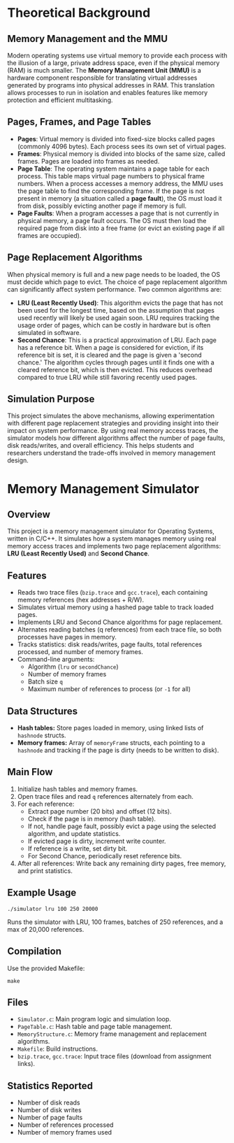 # Theoretical Background

## Memory Management and the MMU
Modern operating systems use virtual memory to provide each process with the illusion of a large, private address space, even if the physical memory (RAM) is much smaller. The **Memory Management Unit (MMU)** is a hardware component responsible for translating virtual addresses generated by programs into physical addresses in RAM. This translation allows processes to run in isolation and enables features like memory protection and efficient multitasking.

## Pages, Frames, and Page Tables
- **Pages**: Virtual memory is divided into fixed-size blocks called pages (commonly 4096 bytes). Each process sees its own set of virtual pages.
- **Frames**: Physical memory is divided into blocks of the same size, called frames. Pages are loaded into frames as needed.
- **Page Table**: The operating system maintains a page table for each process. This table maps virtual page numbers to physical frame numbers. When a process accesses a memory address, the MMU uses the page table to find the corresponding frame. If the page is not present in memory (a situation called a **page fault**), the OS must load it from disk, possibly evicting another page if memory is full.
- **Page Faults**: When a program accesses a page that is not currently in physical memory, a page fault occurs. The OS must then load the required page from disk into a free frame (or evict an existing page if all frames are occupied).

## Page Replacement Algorithms
When physical memory is full and a new page needs to be loaded, the OS must decide which page to evict. The choice of page replacement algorithm can significantly affect system performance. Two common algorithms are:
- **LRU (Least Recently Used)**: This algorithm evicts the page that has not been used for the longest time, based on the assumption that pages used recently will likely be used again soon. LRU requires tracking the usage order of pages, which can be costly in hardware but is often simulated in software.
- **Second Chance**: This is a practical approximation of LRU. Each page has a reference bit. When a page is considered for eviction, if its reference bit is set, it is cleared and the page is given a 'second chance.' The algorithm cycles through pages until it finds one with a cleared reference bit, which is then evicted. This reduces overhead compared to true LRU while still favoring recently used pages.

## Simulation Purpose
This project simulates the above mechanisms, allowing experimentation with different page replacement strategies and providing insight into their impact on system performance. By using real memory access traces, the simulator models how different algorithms affect the number of page faults, disk reads/writes, and overall efficiency. This helps students and researchers understand the trade-offs involved in memory management design.

# Memory Management Simulator

## Overview
This project is a memory management simulator for Operating Systems, written in C/C++. It simulates how a system manages memory using real memory access traces and implements two page replacement algorithms: **LRU (Least Recently Used)** and **Second Chance**.

## Features
- Reads two trace files (`bzip.trace` and `gcc.trace`), each containing memory references (hex addresses + R/W).
- Simulates virtual memory using a hashed page table to track loaded pages.
- Implements LRU and Second Chance algorithms for page replacement.
- Alternates reading batches (q references) from each trace file, so both processes have pages in memory.
- Tracks statistics: disk reads/writes, page faults, total references processed, and number of memory frames.
- Command-line arguments:
  - Algorithm (`lru` or `secondChance`)
  - Number of memory frames
  - Batch size `q`
  - Maximum number of references to process (or `-1` for all)

## Data Structures
- **Hash tables:** Store pages loaded in memory, using linked lists of `hashnode` structs.
- **Memory frames:** Array of `memoryFrame` structs, each pointing to a `hashnode` and tracking if the page is dirty (needs to be written to disk).

## Main Flow
1. Initialize hash tables and memory frames.
2. Open trace files and read `q` references alternately from each.
3. For each reference:
   - Extract page number (20 bits) and offset (12 bits).
   - Check if the page is in memory (hash table).
   - If not, handle page fault, possibly evict a page using the selected algorithm, and update statistics.
   - If evicted page is dirty, increment write counter.
   - If reference is a write, set dirty bit.
   - For Second Chance, periodically reset reference bits.
4. After all references: Write back any remaining dirty pages, free memory, and print statistics.

## Example Usage
```
./simulator lru 100 250 20000
```
Runs the simulator with LRU, 100 frames, batches of 250 references, and a max of 20,000 references.

## Compilation
Use the provided Makefile:
```
make
```

## Files
- `Simulator.c`: Main program logic and simulation loop.
- `PageTable.c`: Hash table and page table management.
- `MemoryStructure.c`: Memory frame management and replacement algorithms.
- `Makefile`: Build instructions.
- `bzip.trace`, `gcc.trace`: Input trace files (download from assignment links).

## Statistics Reported
- Number of disk reads
- Number of disk writes
- Number of page faults
- Number of references processed
- Number of memory frames used